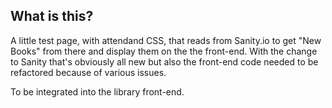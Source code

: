 ## What is this?

A little test page, with attendand CSS, that reads from Sanity.io to get "New Books" from there and display them on the the front-end. With the change to Sanity that's obviously all new but also the front-end code needed to be refactored because of various issues.

To be integrated into the library front-end.